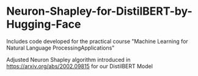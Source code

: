 # Neuron-Shapley-for-DistilBERT-by-Hugging-Face
Includes code developed for the practical course "Machine Learning for Natural Language ProcessingApplications"

Adjusted Neuron Shapley algorithm introduced in https://arxiv.org/abs/2002.09815 for our DistilBERT Model
